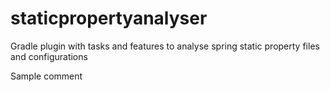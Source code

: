 # staticpropertyanalyser
Gradle plugin with tasks and features to analyse spring static property files and configurations

Sample comment
